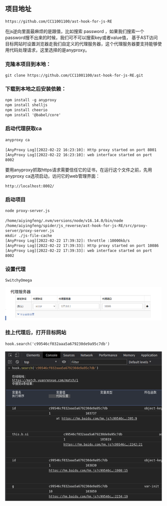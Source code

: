 ## 项目地址

    https://github.com/CC11001100/ast-hook-for-js-RE
    
在js逆向里面最麻烦的是跟值，比如搜索 password ，如果我们搜索一个password搜不出来的时候，我们可不可以搜索key或者value值，
基于AST访问目标网站时设置浏览器走我们自定义的代理服务器，这个代理服务器要支持能够使用代码处理请求，这里选择的是anyproxy。

### 克隆本项目到本地：

    git clone https://github.com/CC11001100/ast-hook-for-js-RE.git
    
### 下载到本地之后安装依赖：
    
    npm install -g anyproxy
    npm install shelljs
    npm install cheerio
    npm install '@babel/core'
    
### 启动代理获取ca

    anyproxy ca
    
    [AnyProxy Log][2022-02-22 16:23:10]: Http proxy started on port 8001
    [AnyProxy Log][2022-02-22 16:23:10]: web interface started on port 8002

要用anyproxy抓取https请求需要信任它的证书，在运行这个文件之前，先用anyproxy ca选项启动，访问它的web管理界面：
    
    http://localhost:8002/

### 启动项目

    node proxy-server.js
    
    /home/aiyingfeng/.nvm/versions/node/v16.14.0/bin/node /home/aiyingfeng/spider/js_reverse/ast-hook-for-js-RE/src/proxy-server/proxy-server.js
    mkdir ./js-file-cache
    [AnyProxy Log][2022-02-22 17:39:32]: throttle :10000kb/s
    [AnyProxy Log][2022-02-22 17:39:33]: Http proxy started on port 10086
    [AnyProxy Log][2022-02-22 17:39:33]: web interface started on port 8002

### 设置代理

    SwitchyOmega

![debugger](../img/59.png)

### 挂上代理后，打开目标网站

    hook.search('c99546cf032aaa5a679230de9a95c7db')
    
![debugger](../img/60.png)
